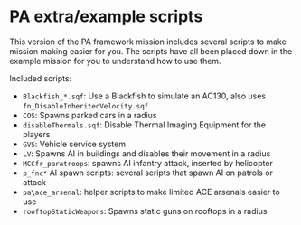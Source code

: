 # PA extra/example scripts

This version of the PA framework mission includes several scripts to make
mission making easier for you. The scripts have all been placed down in the
example mission for you to understand how to use them.

Included scripts:

- `Blackfish_*.sqf`: Use a Blackfish to simulate an AC130, also uses `fn_DisableInheritedVelocity.sqf`
- `COS`: Spawns parked cars in a radius
- `disableThermals.sqf`: Disable Thermal Imaging Equipment for the players
- `GVS`: Vehicle service system
- `LV`: Spawns AI in buildings and disables their movement in a radius
- `MCCfr_paratroops`: spawns AI infantry attack, inserted by helicopter
- `p_fnc*` AI spawn scripts: several scripts that spawn AI on patrols or attack
- `pa\ace_arsenal`: helper scripts to make limited ACE arsenals easier to use
- `rooftopStaticWeapons`: Spawns static guns on rooftops in a radius

